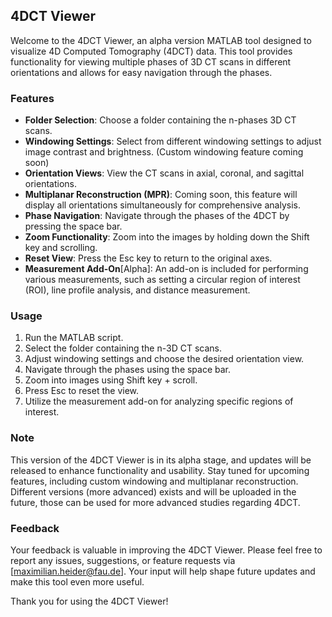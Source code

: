 ## 4DCT Viewer

Welcome to the 4DCT Viewer, an alpha version MATLAB tool designed to visualize 4D Computed Tomography (4DCT) data. This tool provides functionality for viewing multiple phases of 3D CT scans in different orientations and allows for easy navigation through the phases.

### Features
- **Folder Selection**: Choose a folder containing the n-phases 3D CT scans.
- **Windowing Settings**: Select from different windowing settings to adjust image contrast and brightness. (Custom windowing feature coming soon)
- **Orientation Views**: View the CT scans in axial, coronal, and sagittal orientations.
- **Multiplanar Reconstruction (MPR)**: Coming soon, this feature will display all orientations simultaneously for comprehensive analysis.
- **Phase Navigation**: Navigate through the phases of the 4DCT by pressing the space bar.
- **Zoom Functionality**: Zoom into the images by holding down the Shift key and scrolling.
- **Reset View**: Press the Esc key to return to the original axes.
- **Measurement Add-On**[Alpha]: An add-on is included for performing various measurements, such as setting a circular region of interest (ROI), line profile analysis, and distance measurement.

### Usage
1. Run the MATLAB script.
2. Select the folder containing the n-3D CT scans.
3. Adjust windowing settings and choose the desired orientation view.
4. Navigate through the phases using the space bar.
5. Zoom into images using Shift key + scroll.
6. Press Esc to reset the view.
7. Utilize the measurement add-on for analyzing specific regions of interest.

### Note
This version of the 4DCT Viewer is in its alpha stage, and updates will be released to enhance functionality and usability. Stay tuned for upcoming features, including custom windowing and multiplanar reconstruction. Different versions (more advanced) exists and will be uploaded in the future, those can be used for more advanced studies regarding 4DCT.

### Feedback
Your feedback is valuable in improving the 4DCT Viewer. Please feel free to report any issues, suggestions, or feature requests via [maximilian.heider@fau.de]. Your input will help shape future updates and make this tool even more useful.

Thank you for using the 4DCT Viewer!
